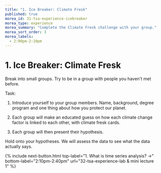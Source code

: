 ```yaml
---
title: "1. Ice Breaker: Climate Fresk"
published: true
morea_id: 31-tsa-experience-icebreaker
morea_type: experience
morea_summary: "Complete the Climate Fresk challenge with your group."
morea_sort_order: 3
morea_labels:
  - 2:00pm-2:10pm
---
```


# 1. Ice Breaker: Climate Fresk

Break into small groups. Try to be in a group with people you haven't met before.
 
Task: 

1. Introduce yourself to your group members. Name, background, degree program and one thing about how you protect our planet.

2. Each group will make an educated guess on how each climate change factor is linked to each other, with climate fresk cards.
 
3. Each group will then present their hypothesis.


Hold onto your hypotheses. We will assess the data to see what the data actually says. 


{% include next-button.html
top-label="1. What is time series analysis? ->"
bottom-label="2:10pm-2:40pm"
url="32-tsa-experience-lab & mini lecture 1" %}
